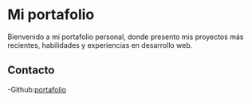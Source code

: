 # Mi portafolio

Bienvenido a mi portafolio personal, donde presento mis proyectos más recientes, habilidades y experiencias en desarrollo web.

## Contacto

-Github:[portafolio](https://github.com/AgustinFerrero05/portafolio)
